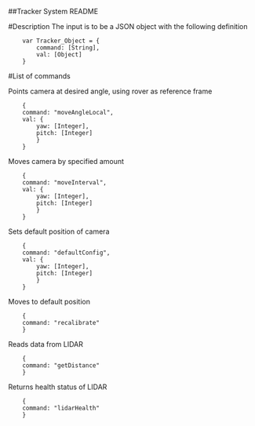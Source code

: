 ##Tracker System README

#Description
The input is to be a JSON object with the following definition
	
		var Tracker_Object = {
			command: [String],
			val: [Object]
		}
#List of commands

Points camera at desired angle, using rover as reference frame

		{
		command: "moveAngleLocal",
		val: {
			yaw: [Integer],
			pitch: [Integer]
			}
		}
		
Moves camera by specified amount

		{
		command: "moveInterval",
		val: {
			yaw: [Integer],
			pitch: [Integer]			
			}
		}
Sets default position of camera

		{ 
		command: "defaultConfig",
		val: {
			yaw: [Integer],
			pitch: [Integer]
			}
		}
Moves to default position

		{
		command: "recalibrate"
		}
Reads data from LIDAR

		{
		command: "getDistance"
		}

Returns health status of LIDAR

		{
		command: "lidarHealth"
		}
		
